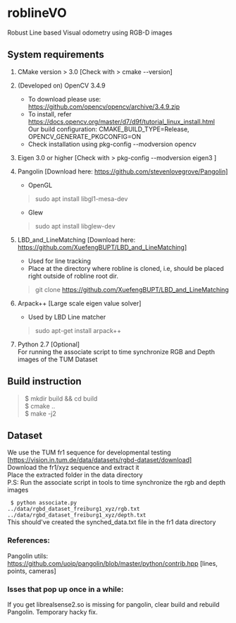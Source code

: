 # roblineVO
Robust Line based Visual odometry using RGB-D images

## System requirements
1. CMake version > 3.0 [Check with > cmake --version]

2. (Developed on) OpenCV 3.4.9
    + To download please use: https://github.com/opencv/opencv/archive/3.4.9.zip   
    + To install, refer https://docs.opencv.org/master/d7/d9f/tutorial_linux_install.html   
        Our build configuration: CMAKE_BUILD_TYPE=Release, OPENCV_GENERATE_PKGCONFIG=ON  
    + Check installation using pkg-config --modversion opencv  

3. Eigen 3.0 or higher [Check with > pkg-config --modversion eigen3 ]  

4. Pangolin [Download here: https://github.com/stevenlovegrove/Pangolin]  
    + OpenGL  
    > sudo apt install libgl1-mesa-dev  
    + Glew  
    > sudo apt install libglew-dev  

5. LBD_and_LineMatching [Download here: https://github.com/XuefengBUPT/LBD_and_LineMatching]  
    + Used for line tracking  
    + Place at the directory where robline is cloned, i.e, should be placed right outside of robline root dir.  
    > git clone https://github.com/XuefengBUPT/LBD_and_LineMatching  

6. Arpack++ [Large scale eigen value solver]
    + Used by LBD Line matcher
    > sudo apt-get install arpack++

7. Python 2.7 [Optional]  
    For running the associate script to time synchronize RGB and Depth images of the TUM Dataset

## Build instruction
> $ mkdir build && cd build  
> $ cmake ..  
> $ make -j2  

## Dataset
We use the TUM fr1 sequence for developmental testing [https://vision.in.tum.de/data/datasets/rgbd-dataset/download]  
Download the fr1/xyz sequence and extract it  
Place the extracted folder in the data directory  
P.S: Run the associate script in tools to time synchronize the rgb and depth images  

<code> $ python associate.py ../data/rgbd_dataset_freiburg1_xyz/rgb.txt ../data/rgbd_dataset_freiburg1_xyz/depth.txt </code>  
This should've created the synched_data.txt file in the fr1 data directory

### References:
Pangolin utils: https://github.com/uoip/pangolin/blob/master/python/contrib.hpp [lines, points, cameras]

### Isses that pop up once in a while:
If you get librealsense2.so is missing for pangolin, clear build and rebuild Pangolin. Temporary hacky fix.
